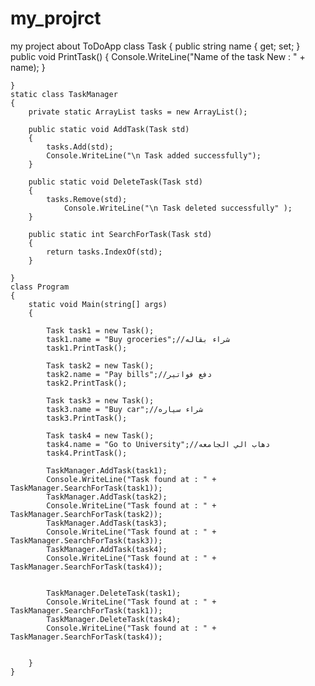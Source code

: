 # my_projrct
my project about ToDoApp
 class Task
    {
        public string name
        { get; set; }
        public void PrintTask()
        {
            Console.WriteLine("Name of the task New : " + name);
        }

    }
    static class TaskManager
    {
        private static ArrayList tasks = new ArrayList();

        public static void AddTask(Task std)
        {
            tasks.Add(std);
            Console.WriteLine("\n Task added successfully");
        }

        public static void DeleteTask(Task std)
        {
            tasks.Remove(std);
                Console.WriteLine("\n Task deleted successfully" );
        }
        
        public static int SearchForTask(Task std)
        {
            return tasks.IndexOf(std);
        }

    }
    class Program
    {
        static void Main(string[] args)
        {

            Task task1 = new Task();
            task1.name = "Buy groceries";//شراء بقاله
            task1.PrintTask();

            Task task2 = new Task();
            task2.name = "Pay bills";//دفع فواتير 
            task2.PrintTask();

            Task task3 = new Task();
            task3.name = "Buy car";//شراء سياره
            task3.PrintTask();

            Task task4 = new Task();
            task4.name = "Go to University";//دهاب الي الجامعه
            task4.PrintTask();

            TaskManager.AddTask(task1);
            Console.WriteLine("Task found at : " + TaskManager.SearchForTask(task1));
            TaskManager.AddTask(task2);
            Console.WriteLine("Task found at : " + TaskManager.SearchForTask(task2));
            TaskManager.AddTask(task3);
            Console.WriteLine("Task found at : " + TaskManager.SearchForTask(task3));
            TaskManager.AddTask(task4);
            Console.WriteLine("Task found at : " + TaskManager.SearchForTask(task4));
         

            TaskManager.DeleteTask(task1);
            Console.WriteLine("Task found at : " + TaskManager.SearchForTask(task1));
            TaskManager.DeleteTask(task4);
            Console.WriteLine("Task found at : " + TaskManager.SearchForTask(task4));

            
        }
    }
